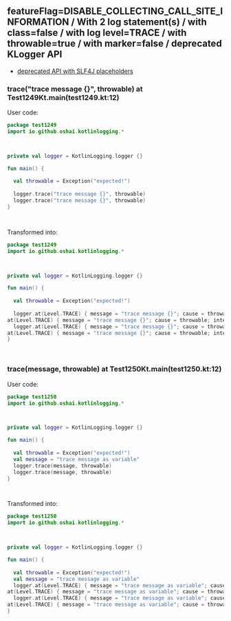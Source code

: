 ## featureFlag=DISABLE_COLLECTING_CALL_SITE_INFORMATION / With 2 log statement(s) / with class=false / with log level=TRACE / with throwable=true / with marker=false / deprecated KLogger API

* [deprecated API with SLF4J placeholders](deprecated-slf4j-placeholders.md)

###  trace("trace message {}", throwable) at Test1249Kt.main(test1249.kt:12)

User code:
```kotlin
package test1249
import io.github.oshai.kotlinlogging.*



private val logger = KotlinLogging.logger {}

fun main() {
  
  val throwable = Exception("expected!")
  
  logger.trace("trace message {}", throwable)
  logger.trace("trace message {}", throwable)
}




```
  
Transformed into:
```kotlin
package test1249
import io.github.oshai.kotlinlogging.*



private val logger = KotlinLogging.logger {}

fun main() {
  
  val throwable = Exception("expected!")
  
  logger.at(Level.TRACE) { message = "trace message {}"; cause = throwable; internalCompilerData = KLoggingEventBuilder.InternalCompilerData(messageTemplate = "\"trace message {}\"")
at(Level.TRACE) { message = "trace message {}"; cause = throwable; internalCompilerData = KLoggingEventBuilder.InternalCompilerData(messageTemplate = "\"trace message {}\"")
  logger.at(Level.TRACE) { message = "trace message {}"; cause = throwable; internalCompilerData = KLoggingEventBuilder.InternalCompilerData(messageTemplate = "\"trace message {}\"")
at(Level.TRACE) { message = "trace message {}"; cause = throwable; internalCompilerData = KLoggingEventBuilder.InternalCompilerData(messageTemplate = "\"trace message {}\"")
}




```

###  trace(message, throwable) at Test1250Kt.main(test1250.kt:12)

User code:
```kotlin
package test1250
import io.github.oshai.kotlinlogging.*



private val logger = KotlinLogging.logger {}

fun main() {
  
  val throwable = Exception("expected!")
  val message = "trace message as variable"
  logger.trace(message, throwable)
  logger.trace(message, throwable)
}




```
  
Transformed into:
```kotlin
package test1250
import io.github.oshai.kotlinlogging.*



private val logger = KotlinLogging.logger {}

fun main() {
  
  val throwable = Exception("expected!")
  val message = "trace message as variable"
  logger.at(Level.TRACE) { message = "trace message as variable"; cause = throwable; internalCompilerData = KLoggingEventBuilder.InternalCompilerData(messageTemplate = "message")
at(Level.TRACE) { message = "trace message as variable"; cause = throwable; internalCompilerData = KLoggingEventBuilder.InternalCompilerData(messageTemplate = "message")
  logger.at(Level.TRACE) { message = "trace message as variable"; cause = throwable; internalCompilerData = KLoggingEventBuilder.InternalCompilerData(messageTemplate = "message")
at(Level.TRACE) { message = "trace message as variable"; cause = throwable; internalCompilerData = KLoggingEventBuilder.InternalCompilerData(messageTemplate = "message")
}




```
